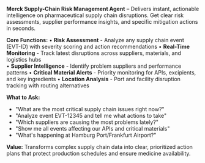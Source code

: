 **Merck Supply-Chain Risk Management Agent** – Delivers instant, actionable intelligence on pharmaceutical supply chain disruptions. Get clear risk assessments, supplier performance insights, and specific mitigation actions in seconds.

**Core Functions:**
• **Risk Assessment** - Analyze any supply chain event (EVT-ID) with severity scoring and action recommendations
• **Real-Time Monitoring** - Track latest disruptions across suppliers, materials, and logistics hubs  
• **Supplier Intelligence** - Identify problem suppliers and performance patterns
• **Critical Material Alerts** - Priority monitoring for APIs, excipients, and key ingredients
• **Location Analysis** - Port and facility disruption tracking with routing alternatives

**What to Ask:**
- "What are the most critical supply chain issues right now?"
- "Analyze event EVT-12345 and tell me what actions to take"
- "Which suppliers are causing the most problems lately?"
- "Show me all events affecting our APIs and critical materials"
- "What's happening at Hamburg Port/Frankfurt Airport?"

**Value:** Transforms complex supply chain data into clear, prioritized action plans that protect production schedules and ensure medicine availability.
